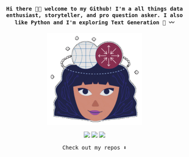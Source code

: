 <h4 align="center"><samp> Hi there 👋🏼 welcome to my Github! I'm a all things data enthusiast, storyteller, and pro question asker. I also like Python and I'm exploring Text Generation 🐍 〰️ </samp></h4> 

<p align="center"> <img width="250" src="readme-media-2.gif"> </p> 
<p align="center"> <a href= "https://instagram.com/insert.data"><img src="https://img.icons8.com/fluency-systems-regular/32/null/instagram-new--v1.png"/></a> <a href= "https://medium.com/@duygudgd"><img src="https://img.icons8.com/fluency-systems-filled/32/null/medium-logo.png"/></a> <a href= "https://ko-fi.com/yy_hacks"><img src="https://img.icons8.com/pastel-glyph/31/000000/like--v1.png"/></a> </p> 

<p align="center"><samp> Check out my repos ⬇️ </samp> </p>


